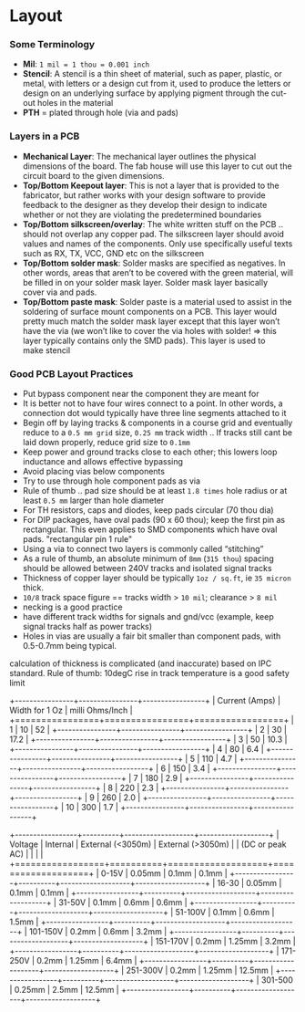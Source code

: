 
# Layout


### Some Terminology

- **Mil**: `1 mil = 1 thou = 0.001 inch`
- **Stencil**: A stencil is a thin sheet of material, such as paper, plastic, or metal, with letters or a design cut from it, used to produce the letters or design on an underlying surface by applying pigment through the cut-out holes in the material
- **PTH** = plated through hole (via and pads)

### Layers in a PCB

- **Mechanical Layer**: The mechanical layer outlines the physical dimensions of the board. The fab house will use this layer to cut out the circuit board to the given dimensions.
- **Top/Bottom Keepout layer**: This is not a layer that is provided to the fabricator, but rather works with your design software to provide feedback to the designer as they develop their design to indicate whether or not they are violating the predetermined boundaries
- **Top/Bottom silkscreen/overlay**: The white written stuff on the PCB .. should not overlap any copper pad. The silkscreen layer should avoid values and names of the components. Only use specifically useful texts such as RX, TX, VCC, GND etc on the silkscreen
- **Top/Bottom solder mask**: Solder masks are specified as negatives. In other words, areas that aren’t to be covered with the green material, will be filled in on your solder mask layer. Solder mask layer basically cover via and pads.
- **Top/Bottom paste mask**: Solder paste is a material used to assist in the soldering of surface mount components on a PCB. This layer would pretty much match the solder mask layer except that this layer won’t have the via (we won’t like to cover the via holes with solder! => this layer typically contains only the SMD pads). This layer is used to make stencil

### Good PCB Layout Practices

- Put bypass component near the component they are meant for
- It is better not to have four wires connect to a point. In other words, a connection dot would typically have three line segments attached to it
- Begin off by laying tracks & components in a course grid and eventually reduce to a `0.5 mm grid` size, `0.25 mm` track width .. If tracks still cant be laid down properly, reduce grid size to `0.1mm`
- Keep power and ground tracks close to each other; this lowers loop inductance and allows effective bypassing
- Avoid placing vias below components
- Try to use through hole component pads as via
- Rule of thumb .. pad size should be at least `1.8 times` hole radius or at least `0.5 mm` larger than hole diameter
- For TH resistors, caps and diodes, keep pads circular (70 thou dia)
- For DIP packages, have oval pads (90 x 60 thou); keep the first pin as rectangular. This even applies to SMD components which have oval pads. "rectangular pin 1 rule"
- Using a via to connect two layers is commonly called “stitching”
- As a rule of thumb, an absolute minimum of `8mm` (`315 thou`) spacing should be allowed between 240V tracks and isolated signal tracks
- Thickness of copper layer should be typically `1oz / sq.ft`, ie `35 micron` thick. 
- `10/8` track space figure == tracks width > `10 mil`; clearance > `8 mil`
- necking is a good practice
- have different track widths for signals and gnd/vcc (example, keep signal tracks half as power tracks)
- Holes in vias are usually a fair bit smaller than component pads, with 0.5-0.7mm being typical.



calculation of thickness is complicated (and inaccurate) based on IPC standard.
Rule of thumb: 10degC rise in track temperature is a good safety limit 

+----------------+----------------+-----------------+
| Current (Amps) | Width for 1 Oz | milli Ohms/Inch |
+================+================+=================+
|              1 |             10 |              52 |
+----------------+----------------+-----------------+
|              2 |             30 |            17.2 |
+----------------+----------------+-----------------+
|              3 |             50 |            10.3 |
+----------------+----------------+-----------------+
|              4 |             80 |             6.4 |
+----------------+----------------+-----------------+
|              5 |            110 |             4.7 |
+----------------+----------------+-----------------+
|              6 |            150 |             3.4 |
+----------------+----------------+-----------------+
|              7 |            180 |             2.9 |
+----------------+----------------+-----------------+
|              8 |            220 |             2.3 |
+----------------+----------------+-----------------+
|              9 |            260 |             2.0 |
+----------------+----------------+-----------------+
|             10 |            300 |             1.7 |
+----------------+----------------+-----------------+


+-----------------+----------+-------------------+-------------------+
|     Voltage     | Internal | External (<3050m) | External (>3050m) |
| (DC or peak AC) |          |                   |                   |
+=================+==========+===================+===================+
| 0-15V           | 0.05mm   | 0.1mm             | 0.1mm             |
+-----------------+----------+-------------------+-------------------+
| 16-30           | 0.05mm   | 0.1mm             | 0.1mm             |
+-----------------+----------+-------------------+-------------------+
| 31-50V          | 0.1mm    | 0.6mm             | 0.6mm             |
+-----------------+----------+-------------------+-------------------+
| 51-100V         | 0.1mm    | 0.6mm             | 1.5mm             |
+-----------------+----------+-------------------+-------------------+
| 101-150V        | 0.2mm    | 0.6mm             | 3.2mm             |
+-----------------+----------+-------------------+-------------------+
| 151-170V        | 0.2mm    | 1.25mm            | 3.2mm             |
+-----------------+----------+-------------------+-------------------+
| 171-250V        | 0.2mm    | 1.25mm            | 6.4mm             |
+-----------------+----------+-------------------+-------------------+
| 251-300V        | 0.2mm    | 1.25mm            | 12.5mm            |
+-----------------+----------+-------------------+-------------------+
| 301-500         | 0.25mm   | 2.5mm             | 12.5mm            |
+-----------------+----------+-------------------+-------------------+


